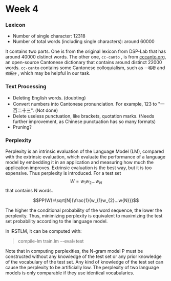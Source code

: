 # Week 4

### Lexicon

* Number of single character: 12318
* Number of total words \(including single characters\): around 60000

It contains two parts. One is from the original lexicon from DSP-Lab that has around 40000 distinct words. The other one, `cc-canto` , is from [cccanto.org](/cccanto.org), an open-source Cantonese dictionary that contains around distinct 22000 words. `cc-canto` contains some Cantonese colloquialism, such as `一嚿嘢` and `煮飯仔` , which may be helpful in our task.

### Text Processing

* Deleting English words. \(doubting\)
* Convert numbers into Cantonese pronunciation. For example, 123 to "一百二十三". \(Not done\)
* Delete useless punctuation, like brackets, quotation marks. \(Needs further improvement, as Chinese punctuation has so many formats\)
* Pruning?

### Perplexity

Perplexity is an intrinsic evaluation of the Language Model \(LM\), compared with the extrinsic evaluation, which evaluate the performance of a language model by embedding it in an application and measuring how much the application improves. Extrinsic evaluation is the best way, but it is too expensive. Thus perplexity is introduced. For a test set $$W=w_{1}w_{2}...w_{N}$$ that contains N words.

$$PP(W)=\sqrt[N]{\frac{1}{w_{1}w_{2}...w{N}}}$$

The higher the conditional probability of the word sequence, the lower the perplexity. Thus, minimizing perplexity is equivalent to maximizing the test set probability according to the language model.

In IRSTLM, it can be computed with:

> compile-lm train.lm --eval=test

Note that in computing perplexities, the N-gram model P must be constructed without any knowledge of the test set or any prior knowledge of the vocabulary of the test set. Any kind of knowledge of the test set can cause the perplexity to be artificially low. The perplexity of two language models is only comparable if they use identical vocabularies.

